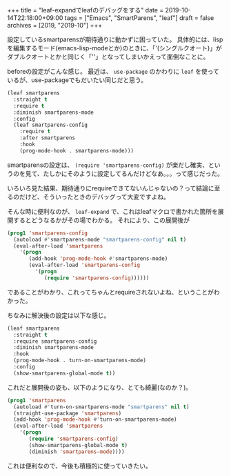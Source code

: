 +++
title = "leaf-expandでleafのデバッグをする"
date = 2019-10-14T22:18:00+09:00
tags = ["Emacs", "SmartParens", "leaf"]
draft = false
archives = [2019, "2019-10"]
+++

設定しているsmartparensが期待通りに動かずに困っていた。
具体的には、lispを編集するモード(emacs-lisp-modeとか)のときに、「'(シングルクオート)」がダブルクオートとかと同じく「''」となってしまいかえって面倒なことに。

beforeの設定がこんな感じ。
最近は、 `use-package` のかわりに `leaf` を使っているが、use-packageでもだいたい同じだと思う。

```lisp
(leaf smartparens
  :straight t
  :require t
  :diminish smartparens-mode
  :config
  (leaf smartparens-config
    :require t
    :after smartparens
    :hook
    (prog-mode-hook . smartparens-mode)))
```

smartparensの設定は、 `(require 'smartparens-config)` が楽だし確実、というのを見て、たしかにそのように設定してるんだけどなあ。。。って感じだった。

いろいろ見た結果、期待通りにrequireできてないんじゃないの？って結論に至るのだけど、そういったときのデバッグって大変ですよね。

そんな時に便利なのが、 `leaf-expand` で、これはleafマクロで書かれた箇所を展開するとどうなるかがその場でわかる。
それにより、この展開後が

```lisp
(prog1 'smartparens-config
  (autoload #'smartparens-mode "smartparens-config" nil t)
  (eval-after-load 'smartparens
    '(progn
       (add-hook 'prog-mode-hook #'smartparens-mode)
       (eval-after-load 'smartparens-config
         '(progn
            (require 'smartparens-config))))))
```

であることがわかり、これってちゃんとrequireされないよね、ということがわかった。

ちなみに解決後の設定は以下な感じ。

```lisp
(leaf smartparens
  :straight t
  :require smartparens-config
  :diminish smartparens-mode
  :hook
  (prog-mode-hook . turn-on-smartparens-mode)
  :config
  (show-smartparens-global-mode t))
```

これだと展開後の姿も、以下のようになり、とても綺麗(なのか？)。

```lisp
(prog1 'smartparens
  (autoload #'turn-on-smartparens-mode "smartparens" nil t)
  (straight-use-package 'smartparens)
  (add-hook 'prog-mode-hook #'turn-on-smartparens-mode)
  (eval-after-load 'smartparens
    '(progn
       (require 'smartparens-config)
       (show-smartparens-global-mode t)
       (diminish 'smartparens-mode))))
```

これは便利なので、今後も積極的に使っていきたい。
